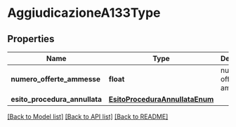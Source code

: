 # AggiudicazioneA133Type

## Properties
Name | Type | Description | Notes
------------ | ------------- | ------------- | -------------
**numero_offerte_ammesse** | **float** | numero di offerte ammesse | 
**esito_procedura_annullata** | [**EsitoProceduraAnnullataEnum**](EsitoProceduraAnnullataEnum.md) |  | [optional] 

[[Back to Model list]](../README.md#documentation-for-models) [[Back to API list]](../README.md#documentation-for-api-endpoints) [[Back to README]](../README.md)


